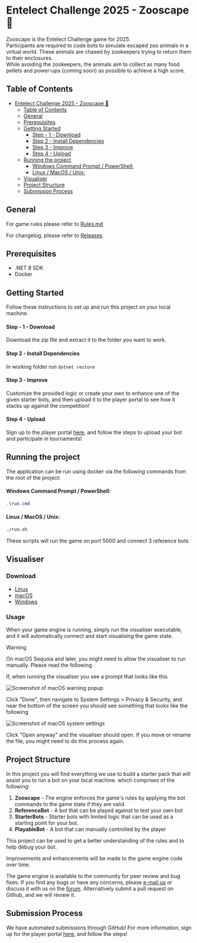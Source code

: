 ﻿# Entelect Challenge 2025 - Zooscape 🦏

Zooscape is the Entelect Challenge game for 2025.\
Participants are required to code bots to simulate escaped zoo animals in a virtual world. These animals are chased by zookeepers trying to return them to their enclosures.\
While avoiding the zookeepers, the animals aim to collect as many food pellets and power-ups (coming soon) as possible to achieve a high score.

## Table of Contents
- [Entelect Challenge 2025 - Zooscape 🦏](#entelect-challenge-2025---zooscape-)
  - [Table of Contents](#table-of-contents)
  - [General](#general)
  - [Prerequisites](#prerequisites)
  - [Getting Started](#getting-started)
      - [Step - 1 - Download](#step---1---download)
      - [Step 2 - Install Dependencies](#step-2---install-dependencies)
      - [Step 3 - Improve](#step-3---improve)
      - [Step 4 - Upload](#step-4---upload)
  - [Running the project](#running-the-project)
      - [Windows Command Prompt / PowerShell:](#windows-command-prompt--powershell)
      - [Linux / MacOS / Unix:](#linux--macos--unix)
  - [Visualiser](#visualiser)
  - [Project Structure](#project-structure)
  - [Submission Process](#submission-process)

## General
For game rules please refer to [Rules.md](./Rules.md)

For changelog, please refer to [Releases](https://github.com/EntelectChallenge/2025-Zooscape/releases)

## Prerequisites
- .NET 8 SDK
- Docker

## Getting Started

Follow these instructions to set up and run this project on your local machine.


#### Step - 1 - Download
Download the zip file and extract it to the folder you want to work.
#### Step 2 - Install Dependencies
In working folder run `dotnet restore`

#### Step 3 - Improve
Customize the provided logic or create your own to enhance one of the given starter bots, and then upload it to the player portal to see how it stacks up against the competition!

#### Step 4 - Upload
Sign up to the player portal [here](https://challenge.entelect.co.za/signin), and follow the steps to upload your bot and participate in tournaments!


## Running the project

The application can be run using docker via the following commands from the root of the project:

#### Windows Command Prompt / PowerShell:
```powershell
.\run.cmd
```

#### Linux / MacOS / Unix:
```sh
./run.sh
```

These scripts will run the game on port 5000 and connect 3 reference bots

## Visualiser

### Download

- [Linux](https://github.com/EntelectChallenge/2025-Zooscape/releases/latest/download/visualiser-linux.zip)
- [macOS](http://github.com/EntelectChallenge/2025-Zooscape/releases/latest/download/visualiser-macos.zip)
- [Windows](http://github.com/EntelectChallenge/2025-Zooscape/releases/latest/download/visualiser-windows.zip)


### Usage

When your game engine is running, simply run the visualiser executable, and it will automatically connect and start
visualising the game state.

> [!WARNING]
> On macOS Sequoia and later, you might need to allow the visualiser to run manually. Please read the following

If, when running the visualiser you see a prompt that looks like this

![Screenshot of macOS warning popup](https://github.com/user-attachments/assets/0ed19e64-788a-440b-b955-c3afd6d1f9f2)

Click "Done", then navigate to System Settings > Privacy & Security, and near the bottom of the screen you should see something
that looks like the following

![Screenshot of macOS system settings](https://github.com/user-attachments/assets/4fe05f33-8dc5-47e9-b02c-cc290c505a56)

Click "Open anyway" and the visualiser should open. If you move or rename the file, you might need to do this process again.

## Project Structure

In this project you will find everything we use to build a starter pack that will assist you to run a bot on your local machine. which comprises of the following:

1. **Zooscape** - The engine enforces the game's rules by applying the bot commands to the game state if they are valid.
2. **ReferenceBot** - A bot that can be played against to test your own bot
3. **StarterBots** - Starter bots with limited logic that can be used as a starting point for your bot.
4. **PlayableBot** - A bot that can manually controlled by the player

This project can be used to get a better understanding of the rules and to help debug your bot.

Improvements and enhancements will be made to the game engine code over time.

The game engine is available to the community for peer review and bug fixes. If you find any bugs or have any concerns, please [e-mail us](mailto:challenge@entelect.co.za) or discuss it with us on the [forum](http://forum.entelect.co.za/). Alternatively submit a pull request on Github, and we will review it.


## Submission Process
We have automated submissions through GitHub!
For more information, sign up for the player portal [here](https://challenge.entelect.co.za/portal), and follow the steps!

